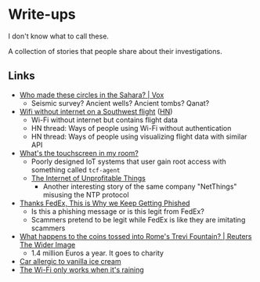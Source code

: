# Write-ups

I don't know what to call these.

A collection of stories that people share about their investigations.

## Links

- [Who made these circles in the Sahara? | Vox](https://youtu.be/twAP3buj9Og)
  - Seismic survey? Ancient wells? Ancient tombs? Qanat?
- [Wifi without internet on a Southwest flight](https://jamesbvaughan.com/southwest-wifi/)
  ([HN](https://news.ycombinator.com/item?id=37691232))
  - Wi-Fi without internet but contains flight data
  - HN thread: Ways of people using Wi-Fi without authentication
  - HN thread: Ways of people using visualizing flight data with similar API
- [What's the touchscreen in my room?](https://laplab.me/posts/whats-that-touchscreen-in-my-room/)
  - Poorly designed IoT systems that user gain root access with something called
    `tcf-agent`
  - [The Internet of Unprofitable Things](https://strugglers.net/~andy/blog/2018/12/24/the-internet-of-unprofitable-things/)
    - Another interesting story of the same company "NetThings" misusing the NTP
      protocol
- [Thanks FedEx, This is Why we Keep Getting Phished](https://www.troyhunt.com/thanks-fedex-this-is-why-we-keep-getting-phished/)
  - Is this a phishing message or is this legit from FedEx?
  - Scammers pretend to be legit while FedEx is like they are imitating scammers
- [What happens to the coins tossed into Rome's Trevi Fountain? | Reuters The Wider Image](https://www.reuters.com/investigates/special-report/italy-fountain-coins/)
  - 1.4 million Euros a year. It goes to charity
- [Car allergic to vanilla ice cream](https://www.cs.cmu.edu/~wkw/humour/carproblems.txt)
- [The Wi-Fi only works when it's raining](https://predr.ag/blog/wifi-only-works-when-its-raining/)
